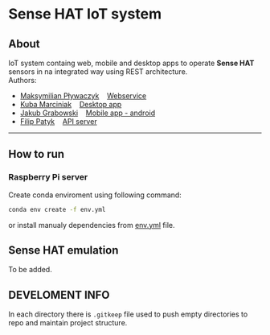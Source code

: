 Sense HAT IoT system
====

</center>

About
----
IoT system containg web, mobile and desktop apps to operate **Sense HAT** sensors in na integrated way using REST architecture.
</br>
Authors:</br>

- [Maksymilian Pływaczyk](https://github.com/Maksymilian-Plywaczyk) &nbsp;&nbsp; [Webservice](/webservice/)
- [Kuba Marciniak](https://github.com/Kuba-Mar) &nbsp;&nbsp; [Desktop app](/desktop-app/)
- [Jakub Grabowski](https://github.com/jakgrab) &nbsp;&nbsp; [Mobile app - android](/mobile-app/)
- [Filip Patyk](https://github.com/drfifonz) &nbsp;&nbsp; [API server](/api-server/)

---
How to run
----
### Raspberry Pi server
Create conda enviroment using following command:
```bash
conda env create -f env.yml
```
or install manualy dependencies from [env.yml](/env.yml) file. 
</br>


Sense HAT emulation
----
To be added.


DEVELOMENT INFO
----

In each directory there is `.gitkeep` file used to push empty directories to repo and maintain project structure.

